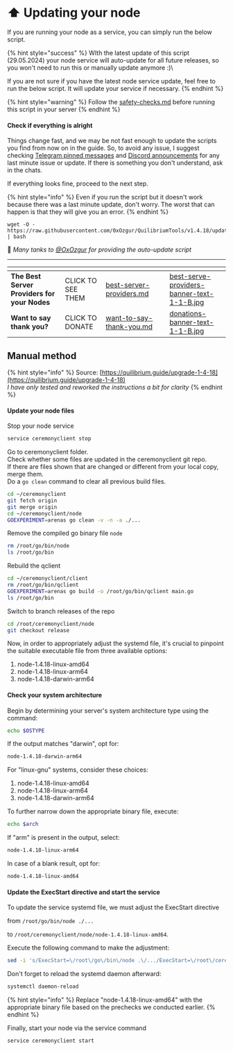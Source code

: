 # ⬆️ Updating your node

If you are running your node as a service, you can simply run the below script.&#x20;

{% hint style="success" %}
WIth the latest update of this script (29.05.2024) your node service will auto-update for all future releases, so you won't need to run this or manually update anymore :)\


If you are not sure if you have the latest node service update, feel free to run the below script. It will update your service if necessary.
{% endhint %}

{% hint style="warning" %}
Follow the  [safety-checks.md](safety-checks.md "mention") before running this script in your server
{% endhint %}

#### Check if everything is alright

Things change fast, and we may be not fast enough to update the scripts you find from now on in the guide. So, to avoid any issue, I suggest checking [Telegram pinned messages](https://t.me/quilibrium) and [Discord announcements](https://discord.gg/quilibrium) for any last minute issue or update. If there is something you don't understand, ask in the chats.

If everything looks fine, proceed to the next step.

{% hint style="info" %}
Even if you run the script but it doesn't work because there was a last minute update, don't worry. The worst that can happen is that they will give you an error.&#x20;
{% endhint %}

```
wget -O - https://raw.githubusercontent.com/0xOzgur/QuilibriumTools/v1.4.18/update.sh | bash
```

🙏 _Many tanks to_ [_@OxOzgur_](https://github.com/0xOzgur) _for providing the auto-update script_

***

<table data-card-size="large" data-column-title-hidden data-view="cards" data-full-width="false"><thead><tr><th></th><th></th><th data-hidden data-card-target data-type="content-ref"></th><th data-hidden></th><th data-hidden data-card-cover data-type="files"></th></tr></thead><tbody><tr><td><strong>The Best Server Providers for your Nodes</strong></td><td>CLICK TO SEE THEM</td><td><a href="best-server-providers.md">best-server-providers.md</a></td><td></td><td><a href=".gitbook/assets/best-serve-providers-banner-text-1-1-B.jpg">best-serve-providers-banner-text-1-1-B.jpg</a></td></tr><tr><td><strong>Want to say thank you?</strong></td><td>CLICK TO DONATE</td><td><a href="want-to-say-thank-you.md">want-to-say-thank-you.md</a></td><td></td><td><a href=".gitbook/assets/donations-banner-text-1-1-B.jpg">donations-banner-text-1-1-B.jpg</a></td></tr></tbody></table>

## Manual method

{% hint style="info" %}
Source: [https://quilibrium.guide/upgrade-1-4-18](https://quilibrium.guide/upgrade-1-4-18) \
_I have only tested and reworked the instructions a bit for clarity_
{% endhint %}

#### Update your node files

Stop your node service

```bash
service ceremonyclient stop
```

Go to ceremonyclient folder.\
Check whether some files are updated in the ceremonyclient git repo.\
If there are files shown that are changed or different from your local copy, merge them.\
Do a `go clean` command to clear all previous build files.&#x20;

```bash
cd ~/ceremonyclient
git fetch origin
git merge origin
cd ~/ceremonyclient/node
GOEXPERIMENT=arenas go clean -v -n -a ./...
```

Remove the compiled go binary file `node`

```bash
rm /root/go/bin/node
ls /root/go/bin
```

Rebuild the qclient

```bash
cd ~/ceremonyclient/client
rm /root/go/bin/qclient
GOEXPERIMENT=arenas go build -o /root/go/bin/qclient main.go
ls /root/go/bin
```

Switch to branch releases of the repo

```bash
cd /root/ceremonyclient/node
git checkout release
```

Now, in order to appropriately adjust the systemd file, it's crucial to pinpoint the suitable executable file from three available options:

1. node-1.4.18-linux-amd64
2. node-1.4.18-linux-arm64
3. node-1.4.18-darwin-arm64

#### Check your system architecture

Begin by determining your server's system architecture type using the command:

```bash
echo $OSTYPE
```

If the output matches "darwin", opt for:

```bash
node-1.4.18-darwin-arm64
```

For "linux-gnu" systems, consider these choices:

1. node-1.4.18-linux-amd64
2. node-1.4.18-linux-arm64
3. node-1.4.18-darwin-arm64

To further narrow down the appropriate binary file, execute:

```bash
echo $arch
```

If "arm" is present in the output, select:

```bash
node-1.4.18-linux-arm64
```

In case of a blank result, opt for:

```bash
node-1.4.18-linux-amd64
```

#### Update the ExecStart directive and start the service

To update the service systemd file, we must adjust the ExecStart directive&#x20;

from `/root/go/bin/node ./...`&#x20;

to `/root/ceremonyclient/node/node-1.4.18-linux-amd64`.

Execute the following command to make the adjustment:

```bash
sed -i 's/ExecStart=\/root\/go\/bin\/node .\/.../ExecStart=\/root\/ceremonyclient\/node\/node-1.4.18-linux-amd64/g' /lib/systemd/system/ceremonyclient.service
```

Don't forget to reload the systemd daemon afterward:

```bash
systemctl daemon-reload
```

{% hint style="info" %}
Replace "node-1.4.18-linux-amd64" with the appropriate binary file based on the prechecks we conducted earlier.
{% endhint %}

Finally, start your node via the service command

```bash
service ceremonyclient start
```
